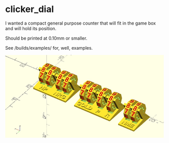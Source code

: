 # clicker_dial

I wanted a compact general purpose counter that will fit in the game box and will hold its position.

Should be printed at 0.10mm or smaller.

See /builds/examples/ for, well, examples.


![iron helm set](images/iron_helm.jpg)
